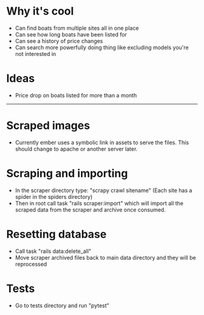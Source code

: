 # Why it's cool
- Can find boats from multiple sites all in one place
- Can see how long boats have been listed for
- Can see a history of price changes
- Can search more powerfully doing thing like excluding models you're not interested in

# Ideas
- Price drop on boats listed for more than a month

---------------------------------------------------------------------------

# Scraped images
- Currently ember uses a symbolic link in assets to serve the files. This should change to apache or another server later.

# Scraping and importing
- In the scraper directory type: "scrapy crawl sitename" (Each site has a spider in the spiders directory)
- Then in root call task "rails scraper:import" which will import all the scraped data from the scraper and archive once consumed.

# Resetting database
- Call task "rails data:delete_all"
- Move scraper archived files back to main data directory and they will be reprocessed

# Tests
- Go to tests directory and run "pytest"
